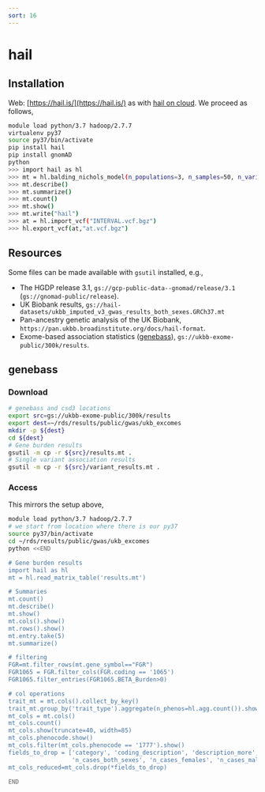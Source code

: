 ```yaml
---
sort: 16
---
```


# hail

## Installation

Web: [https://hail.is/](https://hail.is/) as with [hail on cloud](https://github.com/danking/hail-cloud-docs/blob/master/how-to-cloud.md). We proceed as follows,

```bash
module load python/3.7 hadoop/2.7.7
virtualenv py37
source py37/bin/activate
pip install hail
pip install gnomAD
python
>>> import hail as hl
>>> mt = hl.balding_nichols_model(n_populations=3, n_samples=50, n_variants=100)
>>> mt.describe()
>>> mt.summarize()
>>> mt.count()
>>> mt.show()
>>> mt.write("hail")
>>> at = hl.import_vcf("INTERVAL.vcf.bgz")
>>> hl.export_vcf(at,"at.vcf.bgz")
```

## Resources

Some files can be made available with `gsutil` installed, e.g.,

- The HGDP release 3.1, `gs://gcp-public-data--gnomad/release/3.1` (`gs://gnomad-public/release`).
- UK Biobank results, `gs://hail-datasets/ukbb_imputed_v3_gwas_results_both_sexes.GRCh37.mt`
- Pan-ancestry genetic analysis of the UK Biobank, `https://pan.ukbb.broadinstitute.org/docs/hail-format`.
- Exome-based association statistics ([genebass](https://genebass.org/)), `gs://ukbb-exome-public/300k/results`.

## genebass

### Download

```bash
# genebass and csd3 locations
export src=gs://ukbb-exome-public/300k/results
export dest=~/rds/results/public/gwas/ukb_excomes
mkdir -p ${dest}
cd ${dest}
# Gene burden results
gsutil -m cp -r ${src}/results.mt .
# Single variant association results
gsutil -m cp -r ${src}/variant_results.mt .
```

### Access

This mirrors the setup above,

```bash
module load python/3.7 hadoop/2.7.7
# we start from location where there is our py37
source py37/bin/activate
cd ~/rds/results/public/gwas/ukb_excomes
python <<END

# Gene burden results
import hail as hl
mt = hl.read_matrix_table('results.mt')

# Summaries
mt.count()
mt.describe()
mt.show()
mt.cols().show()
mt.rows().show()
mt.entry.take(5)
mt.summarize()

# filtering
FGR=mt.filter_rows(mt.gene_symbol=="FGR")
FGR1065 = FGR.filter_cols(FGR.coding == '1065')
FGR1065.filter_entries(FGR1065.BETA_Burden>0)

# col operations
trait_mt = mt.cols().collect_by_key()
trait_mt.group_by('trait_type').aggregate(n_phenos=hl.agg.count()).show()
mt_cols = mt.cols()
mt_cols.count()
mt_cols.show(truncate=40, width=85)
mt_cols.phenocode.show()
mt_cols.filter(mt_cols.phenocode == '1777').show()
fields_to_drop = ['category', 'coding_description', 'description_more', 'inv_normalized',
                  'n_cases_both_sexes', 'n_cases_females', 'n_cases_males', 'saige_version']
mt_cols_reduced=mt_cols.drop(*fields_to_drop)

END
```
